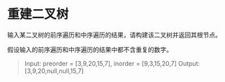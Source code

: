 # 重建二叉树

输入某二叉树的前序遍历和中序遍历的结果，请构建该二叉树并返回其根节点。

假设输入的前序遍历和中序遍历的结果中都不含重复的数字。

> Input: preorder = [3,9,20,15,7], inorder = [9,3,15,20,7]
> Output: [3,9,20,null,null,15,7]
